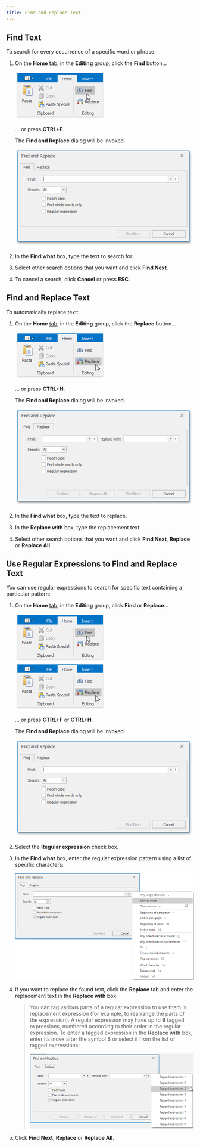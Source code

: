 ```yaml
---
title: Find and Replace Text
---
```

## Find Text
To search for every occurrence of a specific word or phrase:
1. On the **Home** [ tab](../../../../interface-elements-for-desktop/articles/rich-text-editor/text-editor-ui/ribbon-interface.md), in the **Editing** group, click the **Find** button...
	
	![RTEFind](../../../images/Img121294.png)
	
	... or press **CTRL+F**.
	
	The **Find and Replace** dialog will be invoked.
	
	![RTEFindAndReplaceFindDialog](../../../images/Img121295.png)
2. In the **Find what** box, type the text to search for.
3. Select other search options that you want and click **Find Next**.
4. To cancel a search, click **Cancel** or press **ESC**.

## Find and Replace Text
To automatically replace text:
1. On the **Home** [tab](../../../../interface-elements-for-desktop/articles/rich-text-editor/text-editor-ui/ribbon-interface.md), in the **Editing** group, click the **Replace** button...
	
	![RTEReplace](../../../images/Img121297.png)
	
	... or press **CTRL+H**.
	
	The **Find and Replace** dialog will be invoked.
	
	![RTEFindAndReplaceReplaceDialog](../../../images/Img121298.png)
2. In the **Find what** box, type the text to replace.
3. In the **Replace with** box, type the replacement text.
4. Select other search options that you want and click **Find Next**, **Replace** or **Replace All**.

## Use Regular Expressions to Find and Replace Text
You can use regular expressions to search for specific text containing a particular pattern:
1. On the **Home** [ tab](../../../../interface-elements-for-desktop/articles/rich-text-editor/text-editor-ui/ribbon-interface.md), in the **Editing** group, click **Find** or **Replace**...
	
	![RTEFind](../../../images/Img121294.png) ![RTEReplace](../../../images/Img121297.png)
	
	... or press **CTRL+F** or **CTRL+H**.
	
	The **Find and Replace** dialog will be invoked.
	
	![RTEFindAndReplaceFindDialog](../../../images/Img121295.png)
2. Select the **Regular expression** check box.
3. In the **Find what** box, enter the regular expression pattern using a list of specific characters:
	
	![RTERegularExpressions](../../../images/Img121300.png)
4. If you want to replace the found text, click the **Replace** tab and enter the replacement text in the **Replace with** box.
	
	> You can tag various parts of a regular expression to use them in replacement expression (for example, to rearrange the parts of the expression). A regular expression may have up to **9** tagged expressions, numbered according to their order in the regular expression. To enter a tagged expression in the **Replace with** box, enter its index after the symbol $ or select it from the list of tagged expressions:
	> 
	> ![RTETaggedExpressions](../../../images/Img121299.png)
5. Click **Find Next**, **Replace** or **Replace All**.
